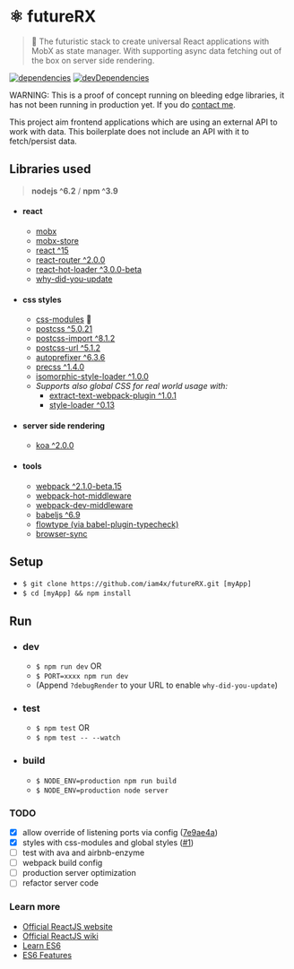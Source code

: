 # ⚛ futureRX

> 🚀 The futuristic stack to create universal React applications with MobX as state manager. With supporting async data fetching out of the box on server side rendering.

[![dependencies](https://david-dm.org/iam4x/futureRX.svg)](https://david-dm.org/iam4x/futureRX#info=dependencies&view=table)
[![devDependencies](https://david-dm.org/iam4x/futureRX/dev-status.svg)](https://david-dm.org/iam4x/futureRX#info=devDependencies&view=table)

WARNING: This is a proof of concept running on bleeding edge libraries, it has not been running in production yet. If you do [contact me](http://twitter.com/iam4x).

This project aim frontend applications which are using an external API to work with data. This boilerplate does not include an API with it to fetch/persist data.

## Libraries used

> **nodejs ^6.2** / **npm ^3.9**

  * #### react
    * [mobx](https://github.com/mobxjs/mobx)
    * [mobx-store](https://github.com/AriaFallah/mobx-store)
    * [react ^15](https://facebook.github.io/react/)
    * [react-router ^2.0.0](https://github.com/rackt/react-router)
    * [react-hot-loader ^3.0.0-beta](https://github.com/gaearon/react-hot-loader)
    * [why-did-you-update](https://github.com/garbles/why-did-you-update)

  * #### css styles
    * [css-modules](https://github.com/css-modules/css-modules) 🌟
    * [postcss ^5.0.21](https://github.com/postcss/postcss)
    * [postcss-import ^8.1.2](https://github.com/postcss/postcss-import)
    * [postcss-url ^5.1.2](https://github.com/postcss/postcss-url)
    * [autoprefixer ^6.3.6](https://github.com/postcss/autoprefixer)
    * [precss ^1.4.0](https://github.com/jonathantneal/precss)
    * [isomorphic-style-loader ^1.0.0](https://github.com/kriasoft/isomorphic-style-loader)
    * _Supports also global CSS for real world usage with:_
        * [extract-text-webpack-plugin ^1.0.1](https://github.com/webpack/extract-text-webpack-plugin)
        * [style-loader ^0.13](https://github.com/webpack/style-loader)

  * #### server side rendering
    * [koa ^2.0.0](http://koajs.com/)

  * #### tools
    * [webpack ^2.1.0-beta.15](http://webpack.github.io/)
    * [webpack-hot-middleware](https://github.com/glenjamin/webpack-hot-middleware)
    * [webpack-dev-middleware](https://github.com/webpack/webpack-dev-middleware)
    * [babeljs ^6.9](https://babeljs.io/)
    * [flowtype (via babel-plugin-typecheck)](https://github.com/codemix/babel-plugin-typecheck)
    * [browser-sync](https://www.browsersync.io)

## Setup

* `$ git clone https://github.com/iam4x/futureRX.git [myApp]`
* `$ cd [myApp] && npm install`

## Run

  * ### dev
    * `$ npm run dev` OR
    * `$ PORT=xxxx npm run dev`
    * (Append `?debugRender` to your URL to enable `why-did-you-update`)

  * ### test
    * `$ npm test` OR
    * `$ npm test -- --watch`

  * ### build
    * `$ NODE_ENV=production npm run build`
    * `$ NODE_ENV=production node server`

### TODO

* [x] allow override of listening ports via config ([7e9ae4a](https://github.com/iam4x/futureRX/commit/7e9ae4ac73fdd562fed5d39dda9325b4541217af))
* [x] styles with css-modules and global styles ([#1](https://github.com/iam4x/futureRX/pull/1))
* [ ] test with ava and airbnb-enzyme
* [ ] webpack build config
* [ ] production server optimization
* [ ] refactor server code

### Learn more

* [Official ReactJS website](http://facebook.github.io/react/)
* [Official ReactJS wiki](https://github.com/facebook/react/wiki)
* [Learn ES6](https://babeljs.io/docs/learn-es6/)
* [ES6 Features](https://github.com/lukehoban/es6features#readme)
